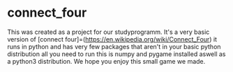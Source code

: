 # connect_four
This was created as a project for our studyprogramm.
It's a very basic version of [connect four]=(https://en.wikipedia.org/wiki/Connect_Four) it runs in python and has very few packages that aren't in your basic python distribution
all you need to run this is numpy and pygame installed aswell as a python3 distribution.
We hope you enjoy this small game we made.
